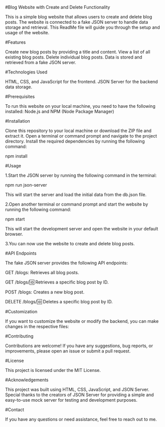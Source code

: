 #Blog Website with Create and Delete Functionality

This is a simple blog website that allows users to create and delete blog posts. 
The website is connected to a fake JSON server to handle data storage and retrieval. 
This ReadMe file will guide you through the setup and usage of the website.

#Features

Create new blog posts by providing a title and content.
View a list of all existing blog posts.
Delete individual blog posts.
Data is stored and retrieved from a fake JSON server.

#Technologies Used

HTML, CSS, and JavaScript for the frontend.
JSON Server for the backend data storage.

#Prerequisites

To run this website on your local machine, you need to have the following installed:
Node.js and NPM (Node Package Manager)

#Installation

Clone this repository to your local machine or download the ZIP file and extract it.
Open a terminal or command prompt and navigate to the project directory.
Install the required dependencies by running the following command:

npm install

#Usage

1.Start the JSON server by running the following command in the terminal:

npm run json-server

This will start the server and load the initial data from the db.json file.


2.Open another terminal or command prompt and start the website by running the following command:

npm start

This will start the development server and open the website in your default browser.


3.You can now use the website to create and delete blog posts.


#API Endpoints

The fake JSON server provides the following API endpoints:

GET /blogs: Retrieves all blog posts.

GET /blogs/:id: Retrieves a specific blog post by ID.

POST /blogs: Creates a new blog post.

DELETE /blogs/:id: Deletes a specific blog post by ID.


#Customization

If you want to customize the website or modify the backend, you can make changes in the respective files:

#Contributing

Contributions are welcome! If you have any suggestions, bug reports, or improvements, please open an issue or submit a pull request.

#License

This project is licensed under the MIT License.

#Acknowledgements

This project was built using HTML, CSS, JavaScript, and JSON Server.
Special thanks to the creators of JSON Server for providing a simple and easy-to-use mock server for testing and development purposes.

#Contact

If you have any questions or need assistance, feel free to reach out to me.
